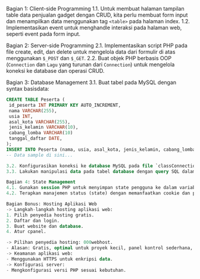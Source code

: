 Bagian 1: Client-side Programming
1.1. Untuk membuat halaman tampilan table data penjualan gadget dengan CRUD, kita perlu membuat form input dan menampilkan data menggunakan tag `<table>` pada halaman index.
1.2. Implementasikan event untuk menghandle interaksi pada halaman web, seperti event pada form input.

Bagian 2: Server-side Programming
2.1. Implementasikan script PHP pada file create, edit, dan delete untuk mengelola data dari formulir di atas menggunakan `$_POST` dan `$_GET`.
2.2. Buat objek PHP berbasis OOP (`Connection` dan `Lagu` yang turunan dari `Connection`) untuk mengelola koneksi ke database dan operasi CRUD.

Bagian 3: Database Management
3.1. Buat tabel pada MySQL dengan syntax basisdata:
   ```sql
CREATE TABLE Peserta (
    id_peserta INT PRIMARY KEY AUTO_INCREMENT,
    nama VARCHAR(255),
    usia INT,
    asal_kota VARCHAR(255),
    jenis_kelamin VARCHAR(10),
    cabang_lomba VARCHAR(10)
    tanggal_daftar DATE,
);
INSERT INTO Peserta (nama, usia, asal_kota, jenis_kelamin, cabang_lomba, tanggal_daftar) VALUES
   -- Data sample di sini...

3.2. Konfigurasikan koneksi ke database MySQL pada file `classConnection`.
3.3. Lakukan manipulasi data pada tabel database dengan query SQL dalam form CRUD menggunakan `$_POST` dan `$_GET`.

Bagian 4: State Management
4.1. Gunakan session PHP untuk menyimpan state pengguna ke dalam variabel global `$_SESSION`.
4.2. Terapkan manajemen status (state) dengan memanfaatkan cookie dan penyimpanan lokal pada sisi klien menggunakan JavaScript. Sertakan skrip khusus di halaman indeks untuk pengelolaan data status yang efektif dan responsif.

Bagian Bonus: Hosting Aplikasi Web
-> Langkah-langkah hosting aplikasi web:
   1. Pilih penyedia hosting gratis.
   2. Daftar dan login.
   3. Buat website dan database.
   4. Atur cpanel.

-> Pilihan penyedia hosting: 000webhost.
   - Alasan: Gratis, optimal untuk proyek kecil, panel kontrol sederhana, pendaftaran cepat.
-> Keamanan aplikasi web:
   - Menggunakan HTTPS untuk enkripsi data.
-> Konfigurasi server:
   - Mengkonfigurasi versi PHP sesuai kebutuhan.

